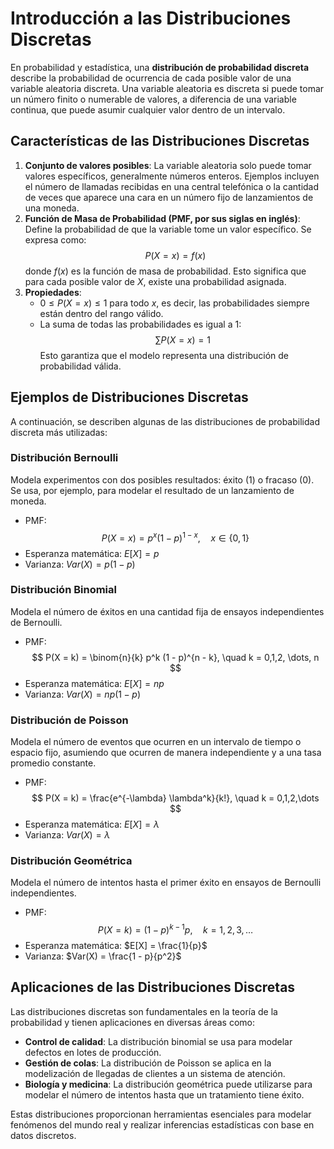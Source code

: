 # Introducción a las Distribuciones Discretas

En probabilidad y estadística, una **distribución de probabilidad discreta** describe la probabilidad de ocurrencia de cada posible valor de una variable aleatoria discreta. Una variable aleatoria es discreta si puede tomar un número finito o numerable de valores, a diferencia de una variable continua, que puede asumir cualquier valor dentro de un intervalo.

## Características de las Distribuciones Discretas

1. **Conjunto de valores posibles**: La variable aleatoria solo puede tomar valores específicos, generalmente números enteros. Ejemplos incluyen el número de llamadas recibidas en una central telefónica o la cantidad de veces que aparece una cara en un número fijo de lanzamientos de una moneda.
2. **Función de Masa de Probabilidad (PMF, por sus siglas en inglés)**: Define la probabilidad de que la variable tome un valor específico. Se expresa como:
   $$ P(X = x) = f(x) $$
   donde $f(x)$ es la función de masa de probabilidad. Esto significa que para cada posible valor de $X$, existe una probabilidad asignada.
3. **Propiedades**:
   - $0 \leq P(X = x) \leq 1$ para todo $x$, es decir, las probabilidades siempre están dentro del rango válido.
   - La suma de todas las probabilidades es igual a 1:
     $$ \sum P(X = x) = 1 $$
     Esto garantiza que el modelo representa una distribución de probabilidad válida.

## Ejemplos de Distribuciones Discretas

A continuación, se describen algunas de las distribuciones de probabilidad discreta más utilizadas:

### **Distribución Bernoulli**
Modela experimentos con dos posibles resultados: éxito (1) o fracaso (0). Se usa, por ejemplo, para modelar el resultado de un lanzamiento de moneda.
- PMF: $$ P(X = x) = p^x (1 - p)^{1 - x}, \quad x \in \{0,1\} $$
- Esperanza matemática: $E[X] = p$
- Varianza: $Var(X) = p(1 - p)$

### **Distribución Binomial**
Modela el número de éxitos en una cantidad fija de ensayos independientes de Bernoulli.
- PMF: $$ P(X = k) = \binom{n}{k} p^k (1 - p)^{n - k}, \quad k = 0,1,2, \dots, n $$
- Esperanza matemática: $E[X] = np$
- Varianza: $Var(X) = np(1 - p)$

### **Distribución de Poisson**
Modela el número de eventos que ocurren en un intervalo de tiempo o espacio fijo, asumiendo que ocurren de manera independiente y a una tasa promedio constante.
- PMF: $$ P(X = k) = \frac{e^{-\lambda} \lambda^k}{k!}, \quad k = 0,1,2,\dots $$
- Esperanza matemática: $E[X] = \lambda$
- Varianza: $Var(X) = \lambda$

### **Distribución Geométrica**
Modela el número de intentos hasta el primer éxito en ensayos de Bernoulli independientes.
- PMF: $$ P(X = k) = (1 - p)^{k-1} p, \quad k = 1,2,3,\dots $$
- Esperanza matemática: $E[X] = \frac{1}{p}$
- Varianza: $Var(X) = \frac{1 - p}{p^2}$

## Aplicaciones de las Distribuciones Discretas
Las distribuciones discretas son fundamentales en la teoría de la probabilidad y tienen aplicaciones en diversas áreas como:
- **Control de calidad**: La distribución binomial se usa para modelar defectos en lotes de producción.
- **Gestión de colas**: La distribución de Poisson se aplica en la modelización de llegadas de clientes a un sistema de atención.
- **Biología y medicina**: La distribución geométrica puede utilizarse para modelar el número de intentos hasta que un tratamiento tiene éxito.

Estas distribuciones proporcionan herramientas esenciales para modelar fenómenos del mundo real y realizar inferencias estadísticas con base en datos discretos.
